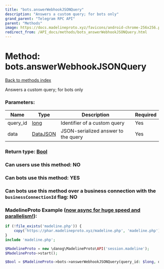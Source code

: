 ```yaml
---
title: "bots.answerWebhookJSONQuery"
description: "Answers a custom query; for bots only"
grand_parent: "Telegram RPC API"
parent: "Methods"
image: https://docs.madelineproto.xyz/favicons/android-chrome-256x256.png
redirect_from: /API_docs/methods/bots_answerWebhookJSONQuery.html
---
```

# Method: bots.answerWebhookJSONQuery
[Back to methods index](index.html)



Answers a custom query; for bots only

### Parameters:

| Name     |    Type       | Description | Required |
|----------|---------------|-------------|----------|
|query\_id|[long](/API_docs/types/long.html) | Identifier of a custom query | Yes|
|data|[DataJSON](/API_docs/types/DataJSON.html) | JSON-serialized answer to the query | Yes|


### Return type: [Bool](/API_docs/types/Bool.html)

### Can users use this method: **NO**


### Can bots use this method: **YES**


### Can bots use this method over a business connection with the `businessConnectionId` flag: **NO**


### MadelineProto Example ([now async for huge speed and parallelism!](https://docs.madelineproto.xyz/docs/ASYNC.html)):


```php
if (!file_exists('madeline.php')) {
    copy('https://phar.madelineproto.xyz/madeline.php', 'madeline.php');
}
include 'madeline.php';

$MadelineProto = new \danog\MadelineProto\API('session.madeline');
$MadelineProto->start();

$Bool = $MadelineProto->bots->answerWebhookJSONQuery(query_id: $long, data: $DataJSON, );
```

